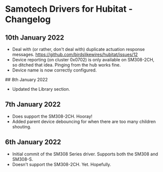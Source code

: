 # Samotech Drivers for Hubitat - Changelog

## 10th January 2022

- Deal with (or rather, don't deal with) duplicate actuation response messages. https://github.com/birdslikewires/hubitat/issues/12
- Device reporting (on cluster 0x0702) is only available on SM308-2CH, so ditched that idea. Pinging from the hub works fine.
- Device name is now correctly configured.

## 8th January 2022

- Updated the Library section.

## 7th January 2022

- Does support the SM308-2CH. Hooray!
- Added parent device debouncing for when there are too many children shouting.

## 6th January 2022

- Initial commit of the SM308 Series driver. Supports both the SM308 and SM308-S.
- Doesn't support the SM308-2CH. Yet. Hopefully.
